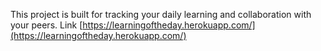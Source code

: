 This project is built for tracking your daily learning and collaboration with your peers.
Link [https://learningoftheday.herokuapp.com/](https://learningoftheday.herokuapp.com/) 
